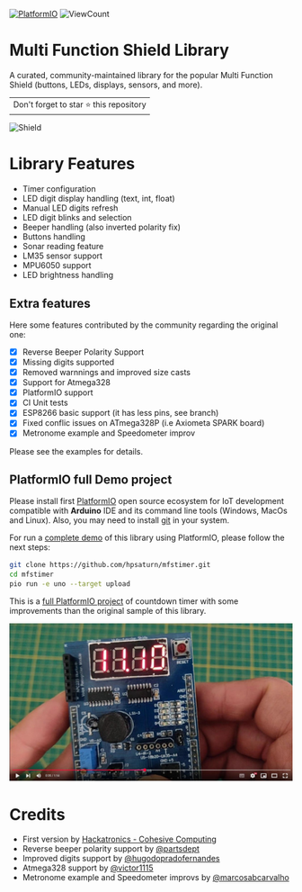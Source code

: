 [![PlatformIO](https://github.com/hpsaturn/MultiFuncShield-Library/workflows/PlatformIO/badge.svg)](https://github.com/hpsaturn/MultiFuncShield-Library/actions/) ![ViewCount](https://views.whatilearened.today/views/github/hpsaturn/MultiFuncShield-Library.svg) 

# Multi Function Shield Library

A curated, community-maintained library for the popular Multi Function Shield (buttons, LEDs, displays, sensors, and more).

<table>
	<tr>
		<td>
			Don't forget to star ⭐ this repository
		</td>
	</tr>
</table>

![Shield](https://raw.githubusercontent.com/hpsaturn/MultiFuncShield-Library/refs/heads/master/images/shield00.jpg)

# Library Features

- Timer configuration
- LED digit display handling (text, int, float)
- Manual LED digits refresh
- LED digit blinks and selection
- Beeper handling (also inverted polarity fix)
- Buttons handling
- Sonar reading feature
- LM35 sensor support
- MPU6050 support
- LED brightness handling

## Extra features

Here some features contributed by the community regarding the original one:

- [x] Reverse Beeper Polarity Support
- [x] Missing digits supported
- [x] Removed warnnings and improved size casts
- [x] Support for Atmega328
- [x] PlatformIO support
- [x] CI Unit tests
- [x] ESP8266 basic support (it has less pins, see branch)
- [x] Fixed conflic issues on ATmega328P (i.e Axiometa SPARK board)
- [x] Metronome example and Speedometer improv

Please see the examples for details.

## PlatformIO full Demo project

Please install first [PlatformIO](http://platformio.org/) open source ecosystem for IoT development compatible with **Arduino** IDE and its command line tools (Windows, MacOs and Linux). Also, you may need to install [git](http://git-scm.com/) in your system.

For run a [complete demo](https://github.com/hpsaturn/mfstimer.git) of this library using PlatformIO, please follow the next steps:

```bash
git clone https://github.com/hpsaturn/mfstimer.git
cd mfstimer
pio run -e uno --target upload
```

This is a [full PlatformIO project](https://github.com/hpsaturn/mfstimer.git) of countdown timer with some improvements than the original sample of this library.

[![Multi Function Shield Library Demo](https://raw.githubusercontent.com/hpsaturn/MultiFuncShield-Library/refs/heads/master/images/mfs_demo_video.jpg)](https://youtu.be/_Wlip01aUAY)

# Credits

- First version by [Hackatronics - Cohesive Computing](http://www.cohesivecomputing.co.uk/hackatronics/arduino-multi-function-shield/) 
- Reverse beeper polarity support by [@partsdept](https://github.com/partsdept)
- Improved digits support by [@hugodopradofernandes](https://github.com/hugodopradofernandes)
- Atmega328 support by [@victor1115](https://github.com/victor1115)
- Metronome example and Speedometer improvs by [@marcosabcarvalho](https://github.com/marcosabcarvalho)

